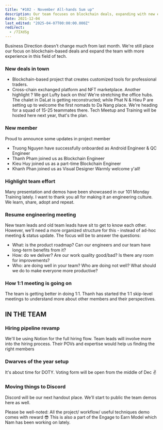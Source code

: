 ```yaml
---
title: "#102 - November All-hands Sum up"
description: Our team focuses on blockchain deals, expanding with new experts, upgrading hiring processes, and hosting tech meetups while boosting collaboration through training and Discord.
date: 2021-12-04
last_edited: "2025-04-07T00:00:00.000Z"
redirect:
  - /7IXdSg
---
```


Business Direction doesn't change much from last month. We're still place our focus on blockchain-based deals and expand the team with more experience in this field of tech.

### New deals in town

- Blockchain-based project that creates customized tools for professional traders.
- Cross-chain exchanged platform and NFT marketplace. Another highlight ? We got Lufty back on this!
  We're stretching the office hubs. The chalet in DaLat is getting reconstructed; while Phat N & Hieu P are setting up to welcome the first nomads to Da Nang place. We're heading for a squad of 15-25 teammates there. Tech Meetup and Training will be hosted here next year, that's the plan.

### New member

Proud to announce some updates in project member

- Truong Nguyen have successfully onboarded as Android Engineer & QC Engineer
- Thanh Pham joined us as Blockchain Engineer
- Kieu Huy joined us as a part-time Blockchain Engineer
- Khanh Phan joined us as Visual Designer
  Warmly welcome y'all!

### Highlight team effort

Many presentation and demos have been showcased in our 101 Monday Training lately. I want to thank you all for making it an engineering culture. We learn, share, adopt and repeat.

### Resume engineering meeting

New team leads and old team leads have sit to get to know each other. However, we'll need a more organized structure for this - instead of ad-hoc meeting & status update. The focus will be to answer the questions:

- What: is the product roadmap? Can our engineers and our team have long-term benefits from it?
- How: do we deliver? Are our work quality good/bad? Is there any room for improvements?
- Who: are doing well in your team? Who are doing not well? What should we do to make everyone more productive?

### How 1:1 meeting is going on

The team is getting better in doing 1:1. Thanh has started the 1:1 skip-level meetings to understand more about other members and their perspectives.

## IN THE TEAM

### Hiring pipeline revamp

We'll be using Notion for the full hiring flow. Team leads will involve more into the hiring process. Their POVs and expertise would help us finding the right members

### Dwarves of the year setup

It's about time for DOTY. Voting form will be open from the middle of Dec ✌️

### Moving things to Discord

Discord will be our next handout place. We'll start to public the team demos here as well.

Please be well-noted: All the project/ workflow/ useful techniques demo comes with reward 😎 This is also a part of the Engage to Earn Model which Nam has been working on lately.
